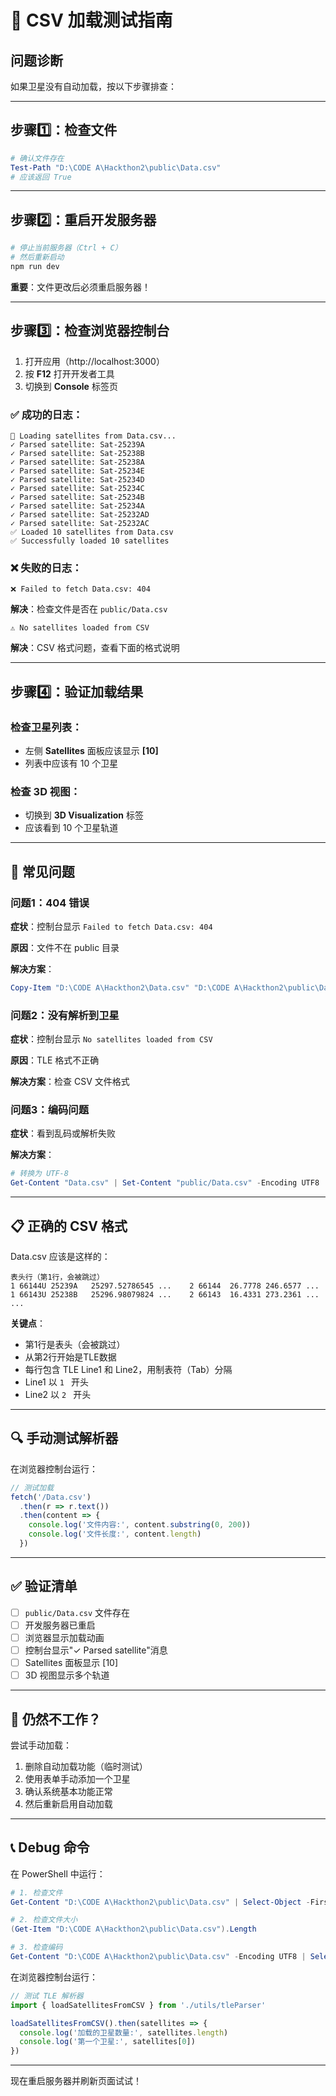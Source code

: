 # 🔧 CSV 加载测试指南

## 问题诊断

如果卫星没有自动加载，按以下步骤排查：

---

## 步骤1️⃣：检查文件

```powershell
# 确认文件存在
Test-Path "D:\CODE A\Hackthon2\public\Data.csv"
# 应该返回 True
```

---

## 步骤2️⃣：重启开发服务器

```bash
# 停止当前服务器（Ctrl + C）
# 然后重新启动
npm run dev
```

**重要**：文件更改后必须重启服务器！

---

## 步骤3️⃣：检查浏览器控制台

1. 打开应用（http://localhost:3000）
2. 按 **F12** 打开开发者工具
3. 切换到 **Console** 标签页

### ✅ 成功的日志：
```
🚀 Loading satellites from Data.csv...
✓ Parsed satellite: Sat-25239A
✓ Parsed satellite: Sat-25238B
✓ Parsed satellite: Sat-25238A
✓ Parsed satellite: Sat-25234E
✓ Parsed satellite: Sat-25234D
✓ Parsed satellite: Sat-25234C
✓ Parsed satellite: Sat-25234B
✓ Parsed satellite: Sat-25234A
✓ Parsed satellite: Sat-25232AD
✓ Parsed satellite: Sat-25232AC
✅ Loaded 10 satellites from Data.csv
✅ Successfully loaded 10 satellites
```

### ❌ 失败的日志：
```
❌ Failed to fetch Data.csv: 404
```
**解决**：检查文件是否在 `public/Data.csv`

```
⚠️ No satellites loaded from CSV
```
**解决**：CSV 格式问题，查看下面的格式说明

---

## 步骤4️⃣：验证加载结果

### 检查卫星列表：
- 左侧 **Satellites** 面板应该显示 **[10]**
- 列表中应该有 10 个卫星

### 检查 3D 视图：
- 切换到 **3D Visualization** 标签
- 应该看到 10 个卫星轨道

---

## 🐛 常见问题

### 问题1：404 错误
**症状**：控制台显示 `Failed to fetch Data.csv: 404`

**原因**：文件不在 public 目录

**解决方案**：
```powershell
Copy-Item "D:\CODE A\Hackthon2\Data.csv" "D:\CODE A\Hackthon2\public\Data.csv"
```

### 问题2：没有解析到卫星
**症状**：控制台显示 `No satellites loaded from CSV`

**原因**：TLE 格式不正确

**解决方案**：检查 CSV 文件格式

### 问题3：编码问题
**症状**：看到乱码或解析失败

**解决方案**：
```powershell
# 转换为 UTF-8
Get-Content "Data.csv" | Set-Content "public/Data.csv" -Encoding UTF8
```

---

## 📋 正确的 CSV 格式

Data.csv 应该是这样的：

```
表头行（第1行，会被跳过）
1 66144U 25239A   25297.52786545 ...	2 66144  26.7778 246.6577 ...
1 66143U 25238B   25296.98079824 ...	2 66143  16.4331 273.2361 ...
...
```

**关键点**：
- 第1行是表头（会被跳过）
- 从第2行开始是TLE数据
- 每行包含 TLE Line1 和 Line2，用制表符（Tab）分隔
- Line1 以 `1 ` 开头
- Line2 以 `2 ` 开头

---

## 🔍 手动测试解析器

在浏览器控制台运行：

```javascript
// 测试加载
fetch('/Data.csv')
  .then(r => r.text())
  .then(content => {
    console.log('文件内容:', content.substring(0, 200))
    console.log('文件长度:', content.length)
  })
```

---

## ✅ 验证清单

- [ ] `public/Data.csv` 文件存在
- [ ] 开发服务器已重启
- [ ] 浏览器显示加载动画
- [ ] 控制台显示"✓ Parsed satellite"消息
- [ ] Satellites 面板显示 [10]
- [ ] 3D 视图显示多个轨道

---

## 🚨 仍然不工作？

尝试手动加载：

1. 删除自动加载功能（临时测试）
2. 使用表单手动添加一个卫星
3. 确认系统基本功能正常
4. 然后重新启用自动加载

---

## 📞 Debug 命令

在 PowerShell 中运行：

```powershell
# 1. 检查文件
Get-Content "D:\CODE A\Hackthon2\public\Data.csv" | Select-Object -First 3

# 2. 检查文件大小
(Get-Item "D:\CODE A\Hackthon2\public\Data.csv").Length

# 3. 检查编码
Get-Content "D:\CODE A\Hackthon2\public\Data.csv" -Encoding UTF8 | Select-Object -First 3
```

在浏览器控制台运行：

```javascript
// 测试 TLE 解析器
import { loadSatellitesFromCSV } from './utils/tleParser'

loadSatellitesFromCSV().then(satellites => {
  console.log('加载的卫星数量:', satellites.length)
  console.log('第一个卫星:', satellites[0])
})
```

---

现在重启服务器并刷新页面试试！



